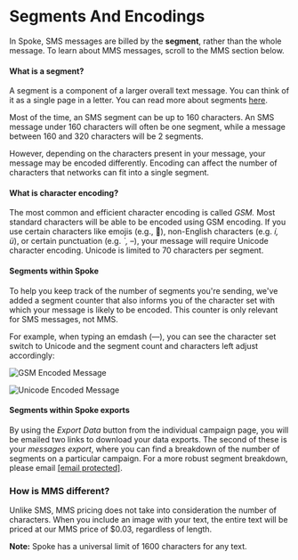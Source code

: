 # Segments And Encodings

In Spoke, SMS messages are billed by the
**segment**, rather than the whole message. To
learn about MMS messages, scroll to the MMS section below.

#### **What is a segment?**

A segment is a component of a larger overall text message. You
can think of it as a single page in a letter. You can read more
about segments
[here](https://www.twilio.com/blog/2017/03/what-the-heck-is-a-segment.html).

Most of the time, an SMS segment can be up to 160 characters. An
SMS message under 160 characters will often be one segment,
while a message between 160 and 320 characters will be 2
segments. 
  
   
However, depending on the characters present in your message, your
message may be encoded differently. Encoding can affect the number
of characters that networks can fit into a single segment.

#### **What is character encoding?**

The most common and efficient character encoding is called
*GSM.* Most standard characters will be able to be encoded
using GSM encoding. If you use certain characters like emojis (e.g., **🙂**), non-English characters (e.g. *í, ü*), or certain
punctuation (e.g. *`, –*), your message will require
Unicode character encoding. Unicode is limited to 70 characters
per segment.

#### **Segments within Spoke**

To help you keep track of the number of segments you're sending,
we've added a segment counter that also informs you of the
character set with which your message is likely to be encoded.
This counter is only relevant for SMS messages, not MMS.
  
For example, when typing an emdash (—), you can see the character
set switch to Unicode and the segment count and characters left adjust
accordingly:

![GSM Encoded Message](https://s3.amazonaws.com/helpscout.net/docs/assets/5d4878eb2c7d3a330e3c1b86/images/5ea1bdee04286364bc98e446/file-oLo299bMdf.png)

![Unicode Encoded Message](https://s3.amazonaws.com/helpscout.net/docs/assets/5d4878eb2c7d3a330e3c1b86/images/5ea1be602c7d3a7e9aeb8352/file-EEtCIm0orL.png)

#### Segments within Spoke exports

By using the
*Export Data* button from the individual campaign
page, you will be emailed two links to download your data
exports. The second of these is your *messages export*,
where you can find a breakdown of the number of segments on a
particular campaign. For a more robust segment breakdown, please
email [[email protected]](/cdn-cgi/l/email-protection).

### How is MMS different?

Unlike SMS, MMS pricing does not take into consideration the
number of characters. When you include an image with your text,
the entire text will be priced at our MMS price of $0.03,
regardless of length.

**Note:** Spoke has a universal limit of 1600 characters
for any text.

 